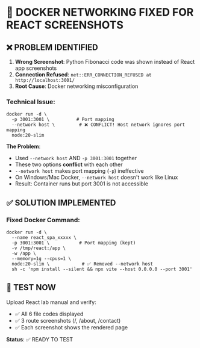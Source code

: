 # 🎯 DOCKER NETWORKING FIXED FOR REACT SCREENSHOTS

## ❌ **PROBLEM IDENTIFIED**

1. **Wrong Screenshot**: Python Fibonacci code was shown instead of React app screenshots
2. **Connection Refused**: `net::ERR_CONNECTION_REFUSED at http://localhost:3001/`
3. **Root Cause**: Docker networking misconfiguration

### **Technical Issue:**

```docker
docker run -d \
  -p 3001:3001 \          # Port mapping
  --network host \         # ❌ CONFLICT! Host network ignores port mapping
  node:20-slim
```

**The Problem**:
- Used `--network host` AND `-p 3001:3001` together
- These two options **conflict** with each other
- `--network host` makes port mapping (`-p`) ineffective
- On Windows/Mac Docker, `--network host` doesn't work like Linux
- Result: Container runs but port 3001 is not accessible

## ✅ **SOLUTION IMPLEMENTED**

### **Fixed Docker Command:**

```docker
docker run -d \
  --name react_spa_xxxxx \
  -p 3001:3001 \           # Port mapping (kept)
  -v /tmp/react:/app \
  -w /app \
  --memory=1g --cpus=1 \
  node:20-slim \            # ✅ Removed --network host
  sh -c 'npm install --silent && npx vite --host 0.0.0.0 --port 3001'
```

## 🧪 **TEST NOW**

Upload React lab manual and verify:
- ✅ All 6 file codes displayed  
- ✅ 3 route screenshots (/, /about, /contact)
- ✅ Each screenshot shows the rendered page

**Status**: ✅ READY TO TEST

